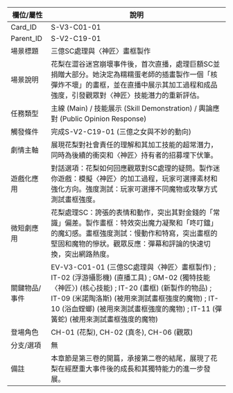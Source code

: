 | 欄位/屬性 | 說明 |
|---|---|
| Card_ID | S-V3-C01-01 |
| Parent_ID | S-V2-C19-01 |
| 場景標題 | 三億SC處理與〈神匠〉畫框製作 |
| 場景說明 | 花梨在澀谷迷宮崩壞事件後，首次直播，處理巨額SC並捐贈大部分。她決定為糯糯蛋老師的插畫製作一個「核彈炸不壞」的畫框，並在直播中展示其加工過程和成品強度，引發觀眾對〈神匠〉技能潛力的重新評估。 |
| 任務類型 | 主線 (Main) / 技能展示 (Skill Demonstration) / 輿論應對 (Public Opinion Response) |
| 觸發條件 | 完成S-V2-C19-01 (三億之女與不妙的動向) |
| 劇情主軸 | 展現花梨對社會責任的理解和其加工技能的超常潛力，同時為後續的衝突和〈神匠〉持有者的招募埋下伏筆。 |
| 遊戲化應用 | 對話選項：花梨如何回應觀眾對SC處理的疑問。製作迷你遊戲：模擬〈神匠〉的加工過程，玩家可選擇素材和強化方向。強度測試：玩家可選擇不同魔物或攻擊方式測試畫框強度。 |
| 微短劇應用 | 花梨處理SC：誇張的表情和動作，突出其對金錢的「常識」偏差。製作畫框：特效突出魔力凝聚和「咚叮鐺」的魔幻感。畫框強度測試：慢動作和特寫，突出畫框的堅固和魔物的慘狀。觀眾反應：彈幕和評論的快速切換，突出網路熱度。 |
| 關鍵物品/事件 | EV-V3-C01-01 (三億SC處理與〈神匠〉畫框製作) ; IT-02 (浮游攝影機) (直播工具) ; GM-02 (獨特技能〈神匠〉) (核心技能) ; IT-20 (畫框) (新製作的物品) ; IT-09 (米諾陶洛斯) (被用來測試畫框強度的魔物) ; IT-10 (浴血螳螂) (被用來測試畫框強度的魔物) ; IT-11 (彈簧蛇) (被用來測試畫框強度的魔物) |
| 登場角色 | CH-01 (花梨), CH-02 (真冬), CH-06 (觀眾) |
| 分支/選項 | 無 |
| 備註 | 本章節是第三卷的開篇，承接第二卷的結尾，展現了花梨在經歷重大事件後的成長和其獨特能力的進一步發展。 |
